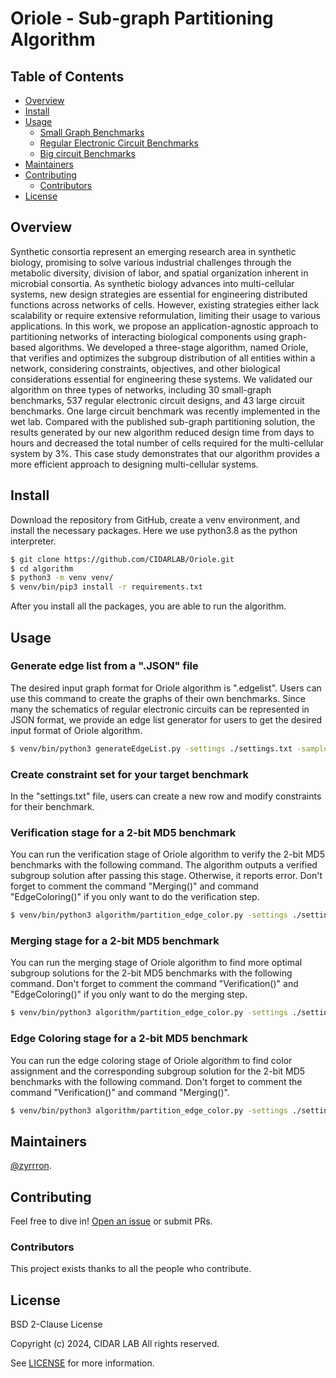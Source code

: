 # Oriole - Sub-graph Partitioning Algorithm 
<!-- # Standard Readme -->

<!--[![standard-readme compliant](https://img.shields.io/badge/readme%20style-standard-brightgreen.svg?style=flat-square)](https://github.com/RichardLitt/standard-readme)
-->

## Table of Contents

- [Overview](#overview)
- [Install](#install)
- [Usage](#usage)
	- [Small Graph Benchmarks](#small)
    - [Regular Electronic Circuit Benchmarks](#regular)
    - [Big circuit Benchmarks](#big)
- [Maintainers](#maintainers)
- [Contributing](#contributing)
    - [Contributors](#contributors)
- [License](#license)

## Overview
Synthetic consortia represent an emerging research area in synthetic biology, promising to solve various industrial challenges through the metabolic diversity, division of labor, and spatial organization inherent in microbial consortia. As synthetic biology advances into multi-cellular systems, new design strategies are essential for engineering distributed functions across networks of cells. However, existing strategies either lack scalability or require extensive reformulation, limiting their usage to various applications. In this work, we propose an application-agnostic approach to partitioning networks of interacting biological components using graph-based algorithms. We developed a three-stage algorithm, named Oriole, that verifies and optimizes the subgroup distribution of all entities within a network, considering constraints, objectives, and other biological considerations essential for engineering these systems. We validated our algorithm on three types of networks, including 30 small-graph benchmarks, 537 regular electronic circuit designs, and 43 large circuit benchmarks. One large circuit benchmark was recently implemented in the wet lab. Compared with the published sub-graph partitioning solution, the results generated by our new algorithm reduced design time from days to hours and decreased the total number of cells required for the multi-cellular system by 3\%. This case study demonstrates that our algorithm provides a more efficient approach to designing multi-cellular systems.

## Install

Download the repository from GitHub, create a venv environment, and install the necessary packages. Here we use python3.8 as the python interpreter.

```sh
$ git clone https://github.com/CIDARLAB/Oriole.git
$ cd algorithm
$ python3 -m venv venv/
$ venv/bin/pip3 install -r requirements.txt
```

After you install all the packages, you are able to run the algorithm.

## Usage

### Generate edge list from a ".JSON" file
The desired input graph format for Oriole algorithm is ".edgelist". Users can use this command to create the graphs of their own benchmarks.
Since many the schematics of regular electronic circuits can be represented in JSON format, we provide an edge list generator for users to get the desired input format of Oriole algorithm.
```sh
$ venv/bin/python3 generateEdgeList.py -settings ./settings.txt -samples md5_opt_nor2
```

### Create constraint set for your target benchmark
In the "settings.txt" file, users can create a new row and modify constraints for their benchmark.

### Verification stage for a 2-bit MD5 benchmark
You can run the verification stage of Oriole algorithm to verify the 2-bit MD5 benchmarks with the following command. 
The algorithm outputs a verified subgroup solution after passing this stage. Otherwise, it reports error. 
Don't forget to comment the command "Merging()" and command "EdgeColoring()" if you only want to do the verification step.
```sh
$ venv/bin/python3 algorithm/partition_edge_color.py -settings ./settings.txt -samples md5_opt_nor2
```

### Merging stage for a 2-bit MD5 benchmark
You can run the merging stage of Oriole algorithm to find more optimal subgroup solutions for the 2-bit MD5 benchmarks with the following command. 
Don't forget to comment the command "Verification()" and "EdgeColoring()" if you only want to do the merging step.
```sh
$ venv/bin/python3 algorithm/partition_edge_color.py -settings ./settings.txt -samples md5_opt_nor2
```

### Edge Coloring stage for a 2-bit MD5 benchmark
You can run the edge coloring stage of Oriole algorithm to find color assignment and the corresponding subgroup solution for the 2-bit MD5 benchmarks with the following command.
Don't forget to comment the command "Verification()" and command "Merging()".
```sh
$ venv/bin/python3 algorithm/partition_edge_color.py -settings ./settings.txt -samples md5_opt_nor2
```

## Maintainers

[@zyrrron](https://github.com/zyrrron).

## Contributing

Feel free to dive in! [Open an issue](https://github.com/CIDARLAB/Oriole/issues/new) or submit PRs.

### Contributors

This project exists thanks to all the people who contribute. 

## License

BSD 2-Clause License

Copyright (c) 2024, CIDAR LAB
All rights reserved.

See [LICENSE](/LICENSE) for more information.